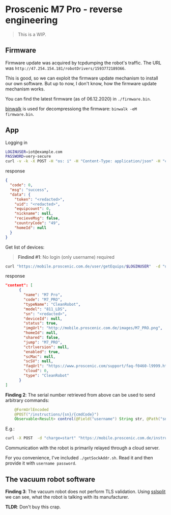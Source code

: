 # Proscenic M7 Pro - reverse engineering

> This is a WIP.

## Firmware
Firmware update was acquired by tcpdumping the robot's traffic.
The URL was `http://47.254.154.181/robotDrivers/1593772189366`.

This is good, so we can exploit the firmware update mechanism to install our own software.
But up to now, I don't know, how the firmware update mechanism works.

You can find the latest firmware (as of 06.12.2020) in `./firmware.bin`.

[binwalk](https://github.com/ReFirmLabs/binwalk) is used for decompressiong the firmware: `binwalk -eM firmware.bin`.

## App
Logging in
```bash
LOGINUSER=iot@example.com
PASSWORD=very-secure
curl -v -k -X POST -H "os: i" -H "Content-Type: application/json" -H "c: 338" -H "lan: en" -H "Host: mobile.proscenic.com.de:443" -H "User-Agent: ProscenicHome/1.7.8 (iPhone; iOS 14.2.1; Scale/3.00)" -H "v: 1.7.8" -d "{\"state\":\"欧洲\",\"countryCode\":\"49\",\"appVer\":\"1.7.8\",\"type\":\"2\",\"os\":\"IOS\",\"password\":\"$(echo -n $PASSWORD | md5sum)\",\"registrationId\":\"13165ffa4eb156ac484\",\"language\":\"EN\",\"username\":\"$LOGINUSER\",\"pwd\":\"$PASSWORD\"}" "https://mobile.proscenic.com.de/user/login"
```
response
```json
{
  "code": 0,
  "msg": "success",
  "data": {
    "token": "<redacted>",
    "uid": "<redacted>",
    "equipcount": 0,
    "nickname": null,
    "recieveMsg": false,
    "countryCode": "49",
    "homeId": null
  }
}
```

Get list of devices:
> **Findind #1**: No login (only username) required
```bash
curl "https://mobile.proscenic.com.de/user/getEquips/$LOGINUSER"  -d "username=$LOGINUSER"
```
response
```json
"content": [
      {
        "name": "M7 Pro",
        "code": "M7_PRO",
        "typeName": "CleanRobot",
        "model": "811_LDS",
        "sn": "<redacted>",
        "deviceId": null,
        "status": true,
        "imgUrl": "http://mobile.proscenic.com.de/images/M7_PRO.png",
        "homeId": null,
        "shared": false,
        "jump": "M7_PRO",
        "ctrlversion": null,
        "enabled": true,
        "scMac": null,
        "scSV": null,
        "faqUrl": "https://www.proscenic.com/support/faq-f0460-l9999.html",
        "cloud": 0,
        "type": "CleanRobot"
      }
]
```

**Finding 2**: The serial number retrieved from above can be used to send arbitrary commands:
```java
    @FormUrlEncoded
    @POST("/instructions/{sn}/{cmdCode}")
    Observable<Result> control(@Field("username") String str, @Path("sn") String str2, @Path("cmdCode") int i, @Field("ctrlCode") String str3);
```
E.g.:
```bash
curl -X POST  -d "charge=start" "https://mobile.proscenic.com.de/instructions/$SN/21012?username=$LOGINUSER"
```

Communication with the robot is primarily relayed through a cloud server.

For you convenience, I've included `./getSockAddr.sh`. Read it and then provide it with `username password`.

## The vacuum robot software
**Finding 3**: The vacuum robot does not perform TLS validation.
Using [sslsplit](https://github.com/droe/sslsplit) we can see, what the robot is talking with its manufacturer.

**TLDR**: Don't buy this crap.
